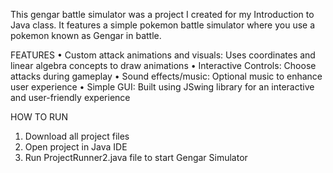 This gengar battle simulator was a project I created for my Introduction to Java class. It features a simple pokemon battle simulator where you use a pokemon known as Gengar in battle.

FEATURES
• Custom attack animations and visuals: Uses coordinates and linear algebra concepts
to draw animations
• Interactive Controls: Choose attacks during gameplay
• Sound effects/music: Optional music to enhance user experience
• Simple GUI: Built using JSwing library for an interactive and user-friendly experience

HOW TO RUN
1. Download all project files
2. Open project in Java IDE
3. Run ProjectRunner2.java file to start Gengar Simulator
